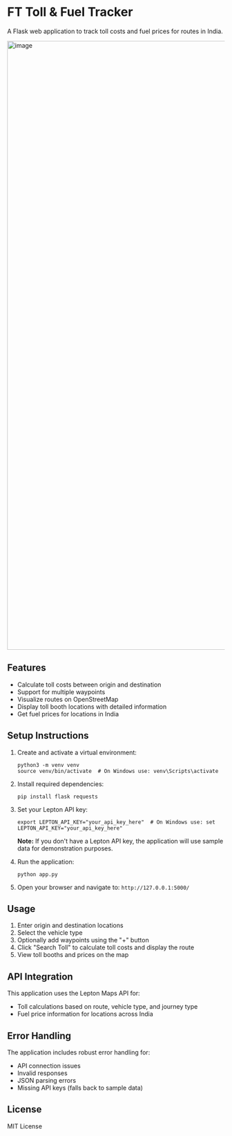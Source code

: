 # FT Toll & Fuel Tracker

A Flask web application to track toll costs and fuel prices for routes in India.

<img width="1409" alt="image" src="https://github.com/user-attachments/assets/3e0e573d-3df2-4cd5-93f9-10f375178e69" />


## Features

- Calculate toll costs between origin and destination
- Support for multiple waypoints
- Visualize routes on OpenStreetMap
- Display toll booth locations with detailed information
- Get fuel prices for locations in India

## Setup Instructions

1. Create and activate a virtual environment:
   ```
   python3 -m venv venv
   source venv/bin/activate  # On Windows use: venv\Scripts\activate
   ```

2. Install required dependencies:
   ```
   pip install flask requests
   ```

3. Set your Lepton API key:
   ```
   export LEPTON_API_KEY="your_api_key_here"  # On Windows use: set LEPTON_API_KEY="your_api_key_here"
   ```
   
   **Note:** If you don't have a Lepton API key, the application will use sample data for demonstration purposes.

4. Run the application:
   ```
   python app.py
   ```

5. Open your browser and navigate to: `http://127.0.0.1:5000/`

## Usage

1. Enter origin and destination locations
2. Select the vehicle type
3. Optionally add waypoints using the "+" button
4. Click "Search Toll" to calculate toll costs and display the route
5. View toll booths and prices on the map

## API Integration

This application uses the Lepton Maps API for:
- Toll calculations based on route, vehicle type, and journey type
- Fuel price information for locations across India

## Error Handling

The application includes robust error handling for:
- API connection issues
- Invalid responses
- JSON parsing errors
- Missing API keys (falls back to sample data)

## License

MIT License 
